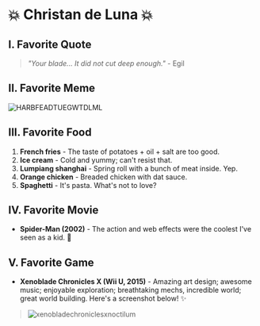 # :collision: Christan de Luna :collision:

## I. Favorite Quote
> _"Your blade... It did not cut deep enough."_ - Egil

## II. Favorite Meme
![HARBFEADTUEGWTDLML](http://i1.kym-cdn.com/photos/images/newsfeed/000/544/686/d58.jpg)

## III. Favorite Food
1. **French fries** - The taste of potatoes + oil + salt are too good.
2. **Ice cream** - Cold and yummy; can't resist that.
3. **Lumpiang shanghai** - Spring roll with a bunch of meat inside. Yep.
4. **Orange chicken** - Breaded chicken with dat sauce.
5. **Spaghetti** - It's pasta. What's not to love?

## IV. Favorite Movie
* **Spider-Man (2002)** - The action and web effects were the coolest I've seen as a kid. :dash:

## V. Favorite Game
* **Xenoblade Chronicles X (Wii U, 2015)** - Amazing art design; awesome music; enjoyable exploration; breathtaking mechs, incredible world; great world building. Here's a screenshot below! :sparkles:

> ![xenobladechroniclesxnoctilum](http://i.imgur.com/CgFpYrx.jpg)
